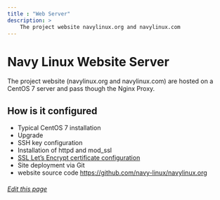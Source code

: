 ```yaml
---
title : "Web Server"
description: >
    The project website navylinux.org and navylinux.com
---
```


# Navy Linux Website Server
The project website (navylinux.org and navylinux.com) are hosted on a CentOS 7 server and pass though the Nginx Proxy.

## How is it configured

- Typical CentOS 7 installation
- Upgrade
- SSH key configuration
- Installation of httpd and mod_ssl
- [SSL Let’s Encrypt certificate configuration](https://certbot.eff.org/lets-encrypt/centosrhel7-apache)
- Site deployment via Git
- website source code https://github.com/navy-linux/navylinux.org

<!-- ###### [Edit this page](https://git.navylinux.org/website/navylinux-org/-/tree/main/content/infrastructure/website_server/index.md) -->
###### [Edit this page](https://github.com/navy-linux/navylinux.org/blob/main/content/infrastructure/website_server/index.md)